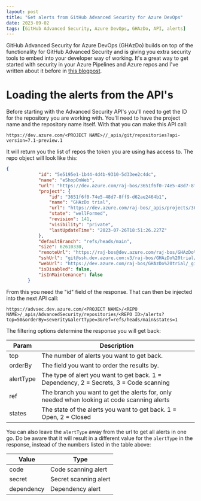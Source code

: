 ```yaml
---
layout: post
title: "Get alerts from GitHub Advanced Security for Azure DevOps"
date: 2023-09-02
tags: [GitHub Advanced Security, Azure DevOps, GHAzDo, API, alerts]
---
```


GitHub Advanced Security for Azure DevOps (GHAzDo) builds on top of the functionality for GitHub Advanced Security and is giving you extra security tools to embed into your developer way of working. It's a great way to get started with security in your Azure Pipelines and Azure repos and I've written about it before in [this blogpost](/blog/2023/05/25/GitHub-Advanced-Security-Azure-DevOps).


# Loading the alerts from the API's

Before starting with the Advanced Security API's you'll need to get the ID for the repository you are working with. You'll need to have the project name and the repository name itself. With that you can make this API call:

``` 
https://dev.azure.com/<PROJECT NAME>//_apis/git/repositories?api-version=7.1-preview.1
```

It will return you the list of repos the token you are using has access to. The repo object will look like this:

``` json
{
            "id": "5e5195e1-1b44-4d4b-9310-5d33ee2c4dc",
            "name": "eShopOnWeb",
            "url": "https://dev.azure.com/raj-bos/3651f6f0-74e5-48d7-8ff9-d62ae2464b1/_apis/git/repositories/5e5195e1-1b44-4d4b-9310-5d33ee2c4dc",
            "project": {
                "id": "3651f6f0-74e5-48d7-8ff9-d62ae2464b1",
                "name": "GHAzDo trial",
                "url": "https://dev.azure.com/raj-bos/_apis/projects/3651f6f0-74e5-48d7-8ff9-d62ae2464b1",
                "state": "wellFormed",
                "revision": 141,
                "visibility": "private",
                "lastUpdateTime": "2023-07-26T18:51:26.227Z"
            },
            "defaultBranch": "refs/heads/main",
            "size": 62610330,
            "remoteUrl": "https://raj-bos@dev.azure.com/raj-bos/GHAzDo%20trial/_git/eShopOnWeb",
            "sshUrl": "git@ssh.dev.azure.com:v3/raj-bos/GHAzDo%20trial/eShopOnWeb",
            "webUrl": "https://dev.azure.com/raj-bos/GHAzDo%20trial/_git/eShopOnWeb",
            "isDisabled": false,
            "isInMaintenance": false
        }
```

From this you need the "id" field of the response. That can then be injected into the next API call:
```
https://advsec.dev.azure.com/<PROJECT NAME>/<REPO NAME>/_apis/AdvancedSecurity/repositories/<REPO ID>/alerts?top=50&orderBy=severity&alertType=3&ref=refs/heads/main&states=1
```

The filtering options determine the response you will get back:

|Param|Description|
|---|---|
|top|The number of alerts you want to get back.|
|orderBy|The field you want to order the results by.|
|alertType|The type of alert you want to get back. 1 = Dependency, 2 = Secrets, 3 = Code scanning|
|ref|The branch you want to get the alerts for, only needed when looking at code scanning alerts|
|states|The state of the alerts you want to get back. 1 = Open, 2 = Closed|

You can also leave the `alertType` away from the url to get all alerts in one go. Do be aware that it will result in a different value for the `alertType` in the response, instead of the numbers listed in the table above:

|Value|Type|
|---|---|
|code|Code scanning alert|
|secret|Secret scanning alert|
|dependency|Dependency alert|
